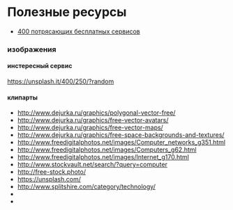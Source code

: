 

# Полезные ресурсы

- [400 потрясающих бесплатных сервисов](http://habrahabr.ru/post/271279/)


### изображения

#### инстересный сервис 

https://unsplash.it/400/250/?random



#### клипарты

- http://www.dejurka.ru/graphics/polygonal-vector-free/
- http://www.dejurka.ru/graphics/free-vector-avatars/
- http://www.dejurka.ru/graphics/free-vector-maps/
- http://www.dejurka.ru/graphics/free-space-backgrounds-and-textures/
- http://www.freedigitalphotos.net/images/Computer_networks_g351.html
- http://www.freedigitalphotos.net/images/Computers_g62.html
- http://www.freedigitalphotos.net/images/Internet_g170.html
- http://www.stockvault.net/search/?query=computer
- http://free-stock.photo/
- https://unsplash.com/
- http://www.splitshire.com/category/technology/
- 
- 





















